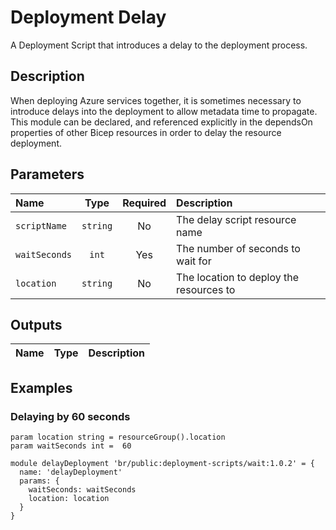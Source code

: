 # Deployment Delay

A Deployment Script that introduces a delay to the deployment process.

## Description

When deploying Azure services together, it is sometimes necessary to introduce delays into the deployment to allow metadata time to propagate. This module can be declared, and referenced explicitly in the dependsOn properties of other Bicep resources in order to delay the resource deployment.

## Parameters

| Name          | Type     | Required | Description                             |
| :------------ | :------: | :------: | :-------------------------------------- |
| `scriptName`  | `string` | No       | The delay script resource name          |
| `waitSeconds` | `int`    | Yes      | The number of seconds to wait for       |
| `location`    | `string` | No       | The location to deploy the resources to |

## Outputs

| Name | Type | Description |
| :--- | :--: | :---------- |

## Examples

### Delaying by 60 seconds

```bicep
param location string = resourceGroup().location
param waitSeconds int =  60

module delayDeployment 'br/public:deployment-scripts/wait:1.0.2' = {
  name: 'delayDeployment'
  params: {
    waitSeconds: waitSeconds
    location: location
  }
}
```